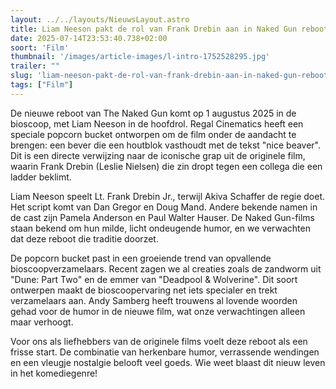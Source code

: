 ```yaml
---
layout: ../../layouts/NieuwsLayout.astro
title: Liam Neeson pakt de rol van Frank Drebin aan in Naked Gun reboot
date: 2025-07-14T23:53:40.738+02:00
soort: 'Film'
thumbnail: '/images/article-images/l-intro-1752528295.jpg'
trailer: ""
slug: 'liam-neeson-pakt-de-rol-van-frank-drebin-aan-in-naked-gun-reboot'
tags: ["Film"]
---
```


De nieuwe reboot van The Naked Gun komt op 1 augustus 2025 in de bioscoop, met
Liam Neeson in de hoofdrol. Regal Cinematics heeft een speciale popcorn bucket
ontworpen om de film onder de aandacht te brengen: een bever die een houtblok
vasthoudt met de tekst "nice beaver". Dit is een directe verwijzing naar de
iconische grap uit de originele film, waarin Frank Drebin (Leslie Nielsen) die
zin dropt tegen een collega die een ladder beklimt.

Liam Neeson speelt Lt. Frank Drebin Jr., terwijl Akiva Schaffer de regie doet.
Het script komt van Dan Gregor en Doug Mand. Andere bekende namen in de cast
zijn Pamela Anderson en Paul Walter Hauser. De Naked Gun-films staan bekend om
hun milde, licht ondeugende humor, en we verwachten dat deze reboot die traditie
doorzet.

De popcorn bucket past in een groeiende trend van opvallende
bioscoopverzamelaars. Recent zagen we al creaties zoals de zandworm uit "Dune:
Part Two" en de emmer van "Deadpool & Wolverine". Dit soort ontwerpen maakt de
bioscoopervaring net iets specialer en trekt verzamelaars aan. Andy Samberg
heeft trouwens al lovende woorden gehad voor de humor in de nieuwe film, wat
onze verwachtingen alleen maar verhoogt.

Voor ons als liefhebbers van de originele films voelt deze reboot als een frisse
start. De combinatie van herkenbare humor, verrassende wendingen en een vleugje
nostalgie belooft veel goeds. Wie weet blaast dit nieuw leven in het
komediegenre!